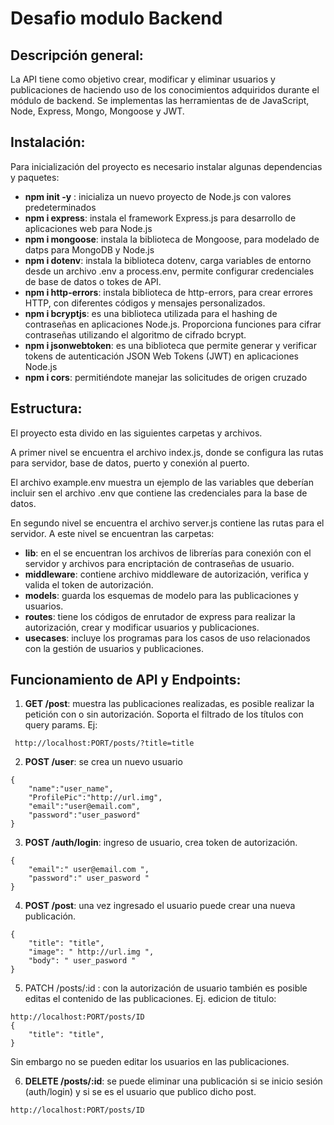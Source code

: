# Desafio modulo Backend

## Descripción general: 
La API tiene como objetivo crear, modificar y eliminar usuarios y publicaciones de haciendo uso de los conocimientos adquiridos durante el módulo de backend. 
Se implementas las herramientas de de JavaScript, Node, Express, Mongo, Mongoose y JWT.

## Instalación: 
Para inicialización del proyecto es necesario instalar algunas dependencias y paquetes:
-	**npm init -y** :   inicializa un nuevo proyecto de Node.js con valores predeterminados
-	**npm i express**: instala el framework Express.js para desarrollo de aplicaciones web para Node.js
-	**npm i mongoose**: instala la biblioteca de Mongoose, para modelado de datps para MongoDB y Node.js
-	**npm i dotenv**: instala la biblioteca dotenv, carga variables de entorno desde un archivo .env a process.env, permite configurar credenciales de base de datos o tokes de API.
-	**npm i http-errors**: instala biblioteca de http-errors, para crear errores HTTP, con diferentes códigos y mensajes personalizados.
-	**npm i bcryptjs**: es una biblioteca utilizada para el hashing de contraseñas en aplicaciones Node.js. Proporciona funciones para cifrar contraseñas utilizando el algoritmo de cifrado bcrypt.
-	**npm i jsonwebtoken**: es una biblioteca que permite generar y verificar tokens de autenticación JSON Web Tokens (JWT) en aplicaciones Node.js
-	**npm i cors**: permitiéndote manejar las solicitudes de origen cruzado

## Estructura: 
El proyecto esta divido en las siguientes carpetas y archivos. 

A primer nivel se encuentra el archivo index.js, donde se configura las rutas para servidor, base de datos, puerto y conexión al puerto.

El archivo example.env muestra un ejemplo de las variables que deberían incluir sen el archivo .env que contiene las credenciales para la  base de datos.

En segundo nivel se encuentra el archivo server.js contiene las rutas para el servidor. A este nivel se encuentran las carpetas: 

-	**lib**:  en el se encuentran los archivos de librerías para conexión con el servidor y archivos para encriptación de contraseñas de usuario. 
-	**middleware**:  contiene archivo middleware de autorización, verifica y valida el token de autorización.
-	**models**: guarda los esquemas de modelo para las publicaciones y usuarios. 
-	**routes**:  tiene los códigos de enrutador de express para realizar la autorización, crear y modificar usuarios y publicaciones. 
-	**usecases**: incluye los programas para los casos de uso relacionados con la gestión de usuarios y publicaciones.

## Funcionamiento de API y Endpoints: 
1.	**GET /post**: muestra las publicaciones realizadas, es posible realizar la petición con o sin autorización. Soporta el filtrado de los títulos con query params. Ej:
```
 http://localhost:PORT/posts/?title=title
 ```
2.	**POST /user**: se crea un nuevo usuario
```
{
    "name":"user_name",
    "ProfilePic":"http://url.img",
    "email":"user@email.com",
    "password":"user_pasword"
}
```
3.	**POST /auth/login**: ingreso de usuario, crea token de autorización.
```
{
    "email":" user@email.com ",
    "password":" user_pasword "
}
```
4.	**POST /post**: una vez ingresado el usuario puede crear una nueva publicación. 
```
{
    "title": "title",
    "image": " http://url.img ",
    "body": " user_pasword "
}
```
5.	PATCH /posts/:id : con la autorización de usuario también es posible editas el contenido de las publicaciones. Ej. edicion de titulo:
```
http://localhost:PORT/posts/ID
{
    "title": "title",
}
```
Sin embargo no se pueden editar los usuarios en las publicaciones. 

6.	**DELETE /posts/:id**: se puede eliminar una publicación si se inicio sesión (auth/login) y si se es el usuario que publico dicho post. 
```
http://localhost:PORT/posts/ID
```
